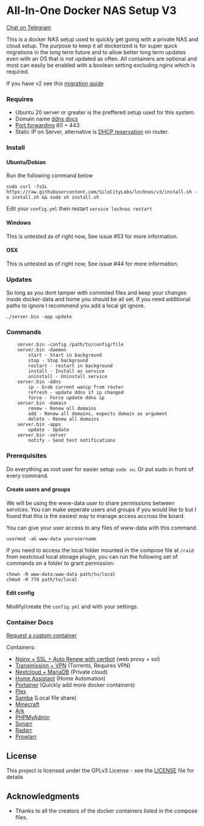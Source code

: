# All-In-One Docker NAS Setup V3

[Chat on Telegram](https://t.me/+Ll8Sx8bn_qJhMjUx)

This is a docker NAS setup used to quickly get going with a private NAS and cloud setup. The purpose to keep it all dockerized is for super quick migrations in the long term future and to allow better long term updates even with an OS that is not updated as often. All containers are optional and most can easily be enabled with a boolean setting excluding nginx which is required. 

If you have v2 see this [migration guide](docs/migrating.v3.md)

### Requires
 - Ubuntu 20 server or greater is the preffered setup used for this system.
 - Domain name [ddns docs](docs/ddns.md)
 - [Port forwarding](https://portforward.com/router.htm) 80 + 443
 - Static IP on Server, alternative is [DHCP reservation](https://portforward.com/dhcp-reservation/#how-to-make-a-dhcp-reservation-in-your-router) on router.

### Install

#### Ubuntu/Debian

Run the following command below

```
sudo curl -fsSL https://raw.githubusercontent.com/SiloCityLabs/lochnas/v3/install.sh -o install.sh && sudo sh install.sh
```

Edit your `config.yml` then restart `service lochnas restart`

#### Windows

This is untested as of right now, See issue #53 for more information.
#### OSX

This is untested as of right now, See issue #44 for more information.

### Updates

So long as you dont tamper with commited files and keep your changes inside docker-data and home you should be all set. If you need additional paths to ignore I recommend you add a local git ignore.

```
./server.bin -app update
```

### Commands

```
    server.bin -config /path/to/config/file
    server.bin -daemon
        start - Start in background
        stop - Stop background
        restart - restart in background
        install - Install as service
        uninstall - Uninstall service
    server.bin -ddns
        ip - Grab current wanip from router
        refresh - update ddns if ip changed
        force - Force update ddns ip
    server.bin -domain
        renew - Renew all domains
        add - Renew all domains, expects domain as argument
        delete - Renew all domains
    server.bin -apps
        update - Update
    server.bin -server
        notify - Send test notifications
```


### Prerequisites

Do everything as root user for easier setup `sudo su`. Or put sudo in front of every command. 

#### Create users and groups

We will be using the www-data user to share permissions between services. You can make seperate users and groups if you would like to but I found that this is the easiest way to manage access accross the board.

You can give your user access to any files of www-data with this command.

```
usermod -aG www-data yourusername
```

If you need to access the local folder mounted in the compose file at `/raid` from nextcloud local storage plugin, you can run the following set of commands on a folder to grant permission:

```
chown -R www-data:www-data path/to/local
chmod -R 770 path/to/local
```

#### Edit config

Modify/create the `config.yml` and  with your settings.

### Container Docs

[Request a custom container](https://github.com/SiloCityLabs/lochnas/issues/new?assignees=&labels=App+Request&template=app-request-template.md&title=)

Containers:
 - [Nginx + SSL + Auto Renew with certbot](docker-templates/nginx/readme.md) (web proxy + ssl)
 - [Transmission + VPN](docker-templates/transmission/readme.md) (Torrents, Requires VPN)
 - [Nextcloud + MariaDB](docker-templates/nextcloud/readme.md) (Private cloud)
 - [Home Assistant](docker-templates/homeassistant/readme.md) (Home Automation)
 - [Portainer](docker-templates/portainer/readme.md) (Quickly add more docker containers)
 - [Plex](docker-templates/plex/readme.md)
 - [Samba](docker-templates/samba/readme.md) (Local file share)
 - [Minecraft](docker-templates/minecraft/readme.md)
 - [Ark](docker-templates/ark/readme.md)
 - [PHPMyAdmin](docker-templates/phpmyadmin/readme.md)
 - [Sonarr](docker-templates/sonarr/readme.md)
 - [Radarr](docker-templates/radarr/readme.md)
 - [Prowlarr](docker-templates/prowlarr/readme.md)

## License

This project is licensed under the GPLv3 License - see the [LICENSE](LICENSE) file for details

## Acknowledgments

* Thanks to all the creators of the docker containers listed in the compose files.
 
